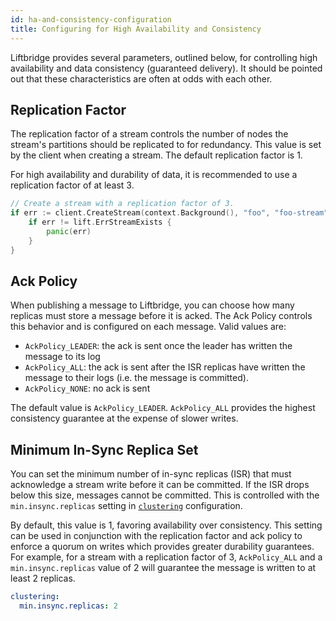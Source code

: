 ```yaml
---
id: ha-and-consistency-configuration
title: Configuring for High Availability and Consistency
---
```


Liftbridge provides several parameters, outlined below, for controlling high
availability and data consistency (guaranteed delivery). It should be pointed
out that these characteristics are often at odds with each other.

## Replication Factor

The replication factor of a stream controls the number of nodes the stream's
partitions should be replicated to for redundancy. This value is set by the
client when creating a stream. The default replication factor is 1.

For high availability and durability of data, it is recommended to use a
replication factor of at least 3.

```go
// Create a stream with a replication factor of 3.
if err := client.CreateStream(context.Background(), "foo", "foo-stream", lift.ReplicationFactor(3)); err != nil {
    if err != lift.ErrStreamExists {
        panic(err)
    }
}
```

## Ack Policy

When publishing a message to Liftbridge, you can choose how many replicas must
store a message before it is acked. The Ack Policy controls this behavior and
is configured on each message. Valid values are:

- `AckPolicy_LEADER`: the ack is sent once the leader has written the message
  to its log
- `AckPolicy_ALL`: the ack is sent after the ISR replicas have written the
  message to their logs (i.e. the message is committed).
- `AckPolicy_NONE`: no ack is sent

The default value is `AckPolicy_LEADER`. `AckPolicy_ALL` provides the highest
consistency guarantee at the expense of slower writes.

## Minimum In-Sync Replica Set

You can set the minimum number of in-sync replicas (ISR) that must acknowledge
a stream write before it can be committed. If the ISR drops below this size,
messages cannot be committed. This is controlled with the `min.insync.replicas`
setting in [`clustering`](./configuration.md#clustering-configuration-settings)
configuration.

By default, this value is 1, favoring availability over consistency. This
setting can be used in conjunction with the replication factor and ack policy
to enforce a quorum on writes which provides greater durability guarantees. For
example, for a stream with a replication factor of 3, `AckPolicy_ALL` and a
`min.insync.replicas` value of 2 will guarantee the message is written to at
least 2 replicas.

```yaml
clustering:
  min.insync.replicas: 2
```

